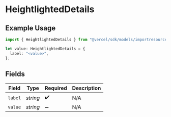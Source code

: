 # HeightlightedDetails

## Example Usage

```typescript
import { HeightlightedDetails } from "@vercel/sdk/models/importresourceop.js";

let value: HeightlightedDetails = {
  label: "<value>",
};
```

## Fields

| Field              | Type               | Required           | Description        |
| ------------------ | ------------------ | ------------------ | ------------------ |
| `label`            | *string*           | :heavy_check_mark: | N/A                |
| `value`            | *string*           | :heavy_minus_sign: | N/A                |